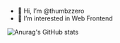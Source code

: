- 👋 Hi, I’m @thumbzzero
- 👀 I’m interested in Web Frontend

![Anurag's GitHub stats](https://github-readme-stats.vercel.app/api?username=thumbzzero&show_icons=true&theme=radical)
<!---
thumbzzero/thumbzzero is a ✨ special ✨ repository because its `README.md` (this file) appears on your GitHub profile.
You can click the Preview link to take a look at your changes.
--->
